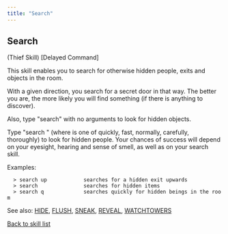 ```yaml
---
title: "Search"
---
```


## Search

(Thief Skill) \[Delayed Command\]

This skill enables you to search for otherwise hidden people, exits and
objects in the room.

With a given direction, you search for a secret door in that way. The
better you are, the more likely you will find something (if there is
anything to discover).

Also, type "search" with no arguments to look for hidden objects.

Type "search <effort>" (where <effort> is one of quickly, fast,
normally, carefully, thoroughly) to look for hidden people. Your chances
of success will depend on your eyesight, hearing and sense of smell, as
well as on your search skill.

Examples:

`  > search up            searches for a hidden exit upwards`
`  > search               searches for hidden items`
`  > search q             searches quickly for hidden beings in the room`

See also: [HIDE](HIDE "wikilink"), [FLUSH](FLUSH "wikilink"),
[SNEAK](SNEAK "wikilink"), [REVEAL](REVEAL "wikilink"),
[WATCHTOWERS](WATCHTOWERS "wikilink")

[Back to skill list](Skill "wikilink")